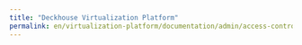 ```yaml
---
title: "Deckhouse Virtualization Platform"
permalink: en/virtualization-platform/documentation/admin/access-control/access_settings.html
---
```

